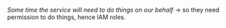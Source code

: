 *Some time the service will need to do things on our behalf* -> so they need permission to do things, hence IAM roles.